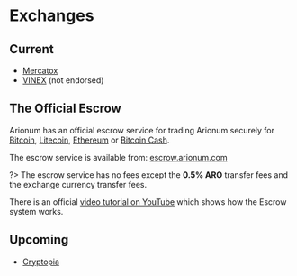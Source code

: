 # Exchanges

## Current

- [Mercatox](https://mercatox.com)
- [VINEX](https://vinex.network) (not endorsed)

## The Official Escrow

Arionum has an official escrow service for trading Arionum securely for [Bitcoin][btc], [Litecoin][ltc], [Ethereum][eth] or [Bitcoin Cash][bch].

The escrow service is available from: [escrow.arionum.com](https://escrow.arionum.com)

?> The escrow service has no fees except the **0.5% ARO** transfer fees and the exchange currency transfer fees.

There is an official [video tutorial on YouTube](https://www.youtube.com/watch?v=fpOTuXlCIF0) which shows how the Escrow system works.

## Upcoming

- [Cryptopia](https://cryptopia.co.nz)

[btc]: https://bitcoin.org
[ltc]: https://litecoin.com
[eth]: https://ethereum.org
[bch]: https://bitcoincash.org

